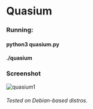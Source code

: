 # Quasium


### Running:
####	python3 quasium.py
####	./quasium


### Screenshot

![quasium1](https://user-images.githubusercontent.com/35362037/92376974-16a47680-f10c-11ea-8dd9-e207faf1519f.png)



###### Tested on Debian-based distros.
